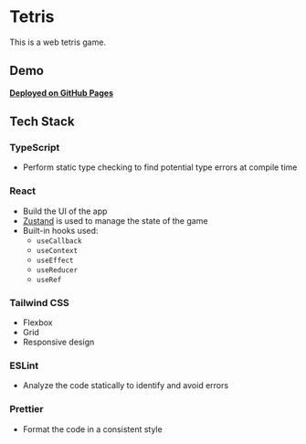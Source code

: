# Tetris

This is a web tetris game.

## Demo

[**Deployed on GitHub Pages**](https://nickau309.github.io/tetris/)

## Tech Stack

### TypeScript

- Perform static type checking to find potential type errors at compile time

### React

- Build the UI of the app
- [Zustand](https://github.com/pmndrs/zustand) is used to manage the state of the game
- Built-in hooks used:
  - `useCallback`
  - `useContext`
  - `useEffect`
  - `useReducer`
  - `useRef`

### Tailwind CSS

- Flexbox
- Grid
- Responsive design

### ESLint

- Analyze the code statically to identify and avoid errors

### Prettier

- Format the code in a consistent style
